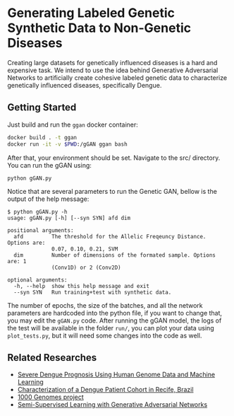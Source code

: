 # Generating Labeled Genetic Synthetic Data to Non-Genetic Diseases

Creating large datasets for genetically influenced diseases is a hard and expensive task.
We intend to use the idea behind Generative Adversarial Networks to artificially create cohesive labeled genetic data to characterize genetically influenced diseases, specifically Dengue.


## Getting Started

Just build and run the `ggan` docker container:

```BASH 
docker build . -t ggan
docker run -it -v $PWD:/gGAN ggan bash
```

After that, your environment should be set. Navigate to the src/ directory. You can run the gGAN using:

```
python gGAN.py
```
Notice that are several parameters to run the Genetic GAN, bellow is the output of the help message:

```
$ python gGAN.py -h
usage: gGAN.py [-h] [--syn SYN] afd dim

positional arguments:
  afd         The threshold for the Allelic Freqeuncy Distance. Options are:
              0.07, 0.10, 0.21, SVM
  dim         Number of dimensions of the formated sample. Options are: 1
              (Conv1D) or 2 (Conv2D)

optional arguments:
  -h, --help  show this help message and exit
  --syn SYN   Run training+test with synthetic data.

```

The number of epochs, the size of the batches, and all the network parameters are hardcoded into the python file, if you want to change that, you may edit the `gGAN.py` code. After running the gGAN model, the logs of the test will be available in the folder `run/`, you can plot your data using `plot_tests.py`, but it will need some changes into the code as well.

## Related Researches

- [Severe Dengue Prognosis Using Human Genome Data and Machine Learning](https://ieeexplore.ieee.org/abstract/document/8633395)
- [Characterization of a Dengue Patient Cohort in Recife, Brazil](https://www.ajtmh.org/content/journals/10.4269/ajtmh.2007.77.1128)
- [1000 Genomes project](https://www.nature.com/articles/nbt0308-256b)
- [Semi-Supervised Learning with Generative Adversarial Networks](https://arxiv.org/abs/1606.01583)
